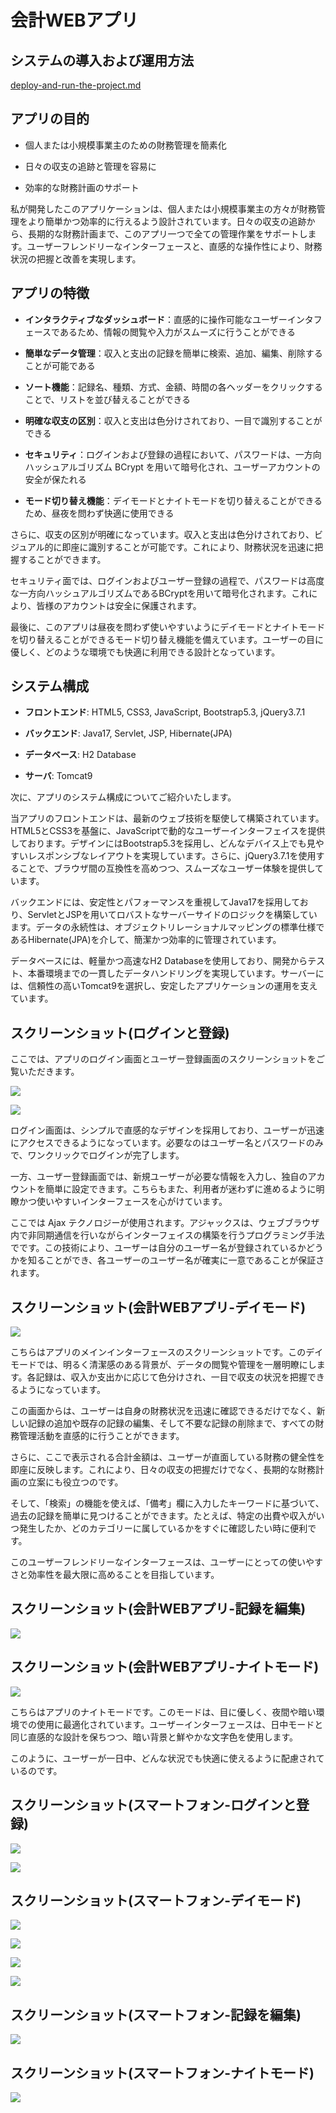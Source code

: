 # 会計WEBアプリ

## システムの導入および運用方法

[deploy-and-run-the-project.md](./deploy-and-run-the-project.md) 

## アプリの目的

- 個人または小規模事業主のための財務管理を簡素化

- 日々の収支の追跡と管理を容易に

- 効率的な財務計画のサポート

私が開発したこのアプリケーションは、個人または小規模事業主の方々が財務管理をより簡単かつ効率的に行えるよう設計されています。日々の収支の追跡から、長期的な財務計画まで、このアプリ一つで全ての管理作業をサポートします。ユーザーフレンドリーなインターフェースと、直感的な操作性により、財務状況の把握と改善を実現します。

## アプリの特徴

- **インタラクティブなダッシュボード**：直感的に操作可能なユーザーインタフェースであるため、情報の閲覧や入力がスムーズに行うことができる

- **簡単なデータ管理**：収入と支出の記録を簡単に検索、追加、編集、削除することが可能である

- **ソート機能**：記録名、種類、方式、金額、時間の各ヘッダーをクリックすることで、リストを並び替えることができる

- **明確な収支の区別**：収入と支出は色分けされており、一目で識別することができる

- **セキュリティ**：ログインおよび登録の過程において、パスワードは、一方向ハッシュアルゴリズム BCrypt を用いて暗号化され、ユーザーアカウントの安全が保たれる

- **モード切り替え機能**：デイモードとナイトモードを切り替えることができるため、昼夜を問わず快適に使用できる

さらに、収支の区別が明確になっています。収入と支出は色分けされており、ビジュアル的に即座に識別することが可能です。これにより、財務状況を迅速に把握することができます。

セキュリティ面では、ログインおよびユーザー登録の過程で、パスワードは高度な一方向ハッシュアルゴリズムであるBCryptを用いて暗号化されます。これにより、皆様のアカウントは安全に保護されます。

最後に、このアプリは昼夜を問わず使いやすいようにデイモードとナイトモードを切り替えることができるモード切り替え機能を備えています。ユーザーの目に優しく、どのような環境でも快適に利用できる設計となっています。

## システム構成

- **フロントエンド**: HTML5, CSS3, JavaScript, Bootstrap5.3, jQuery3.7.1

- **バックエンド**: Java17, Servlet, JSP, Hibernate(JPA)

- **データベース**: H2 Database

- **サーバ**: Tomcat9

次に、アプリのシステム構成についてご紹介いたします。

当アプリのフロントエンドは、最新のウェブ技術を駆使して構築されています。HTML5とCSS3を基盤に、JavaScriptで動的なユーザーインターフェイスを提供しております。デザインにはBootstrap5.3を採用し、どんなデバイス上でも見やすいレスポンシブなレイアウトを実現しています。さらに、jQuery3.7.1を使用することで、ブラウザ間の互換性を高めつつ、スムーズなユーザー体験を提供しています。

バックエンドには、安定性とパフォーマンスを重視してJava17を採用しており、ServletとJSPを用いてロバストなサーバーサイドのロジックを構築しています。データの永続性は、オブジェクトリレーショナルマッピングの標準仕様であるHibernate(JPA)を介して、簡潔かつ効率的に管理されています。

データベースには、軽量かつ高速なH2 Databaseを使用しており、開発からテスト、本番環境までの一貫したデータハンドリングを実現しています。サーバーには、信頼性の高いTomcat9を選択し、安定したアプリケーションの運用を支えています。

## スクリーンショット(ログインと登録)

ここでは、アプリのログイン画面とユーザー登録画面のスクリーンショットをご覧いただきます。

![](assets_README/2024-04-10-16-10-03-image.png)

![](assets_README/2024-04-10-16-10-35-image.png)

ログイン画面は、シンプルで直感的なデザインを採用しており、ユーザーが迅速にアクセスできるようになっています。必要なのはユーザー名とパスワードのみで、ワンクリックでログインが完了します。

一方、ユーザー登録画面では、新規ユーザーが必要な情報を入力し、独自のアカウントを簡単に設定できます。こちらもまた、利用者が迷わずに進めるように明瞭かつ使いやすいインターフェースを心がけています。

ここでは Ajax テクノロジーが使用されます。アジャックスは、ウェブブラウザ内で非同期通信を行いながらインターフェイスの構築を行うプログラミング手法でです。この技術により、ユーザーは自分のユーザー名が登録されているかどうかを知ることができ、各ユーザーのユーザー名が確実に一意であることが保証されます。

## スクリーンショット(会計WEBアプリ-デイモード)

![](assets_README/2024-04-10-16-12-06-image.png)

こちらはアプリのメインインターフェースのスクリーンショットです。このデイモードでは、明るく清潔感のある背景が、データの閲覧や管理を一層明瞭にします。各記録は、収入か支出かに応じて色分けされ、一目で収支の状況を把握できるようになっています。

この画面からは、ユーザーは自身の財務状況を迅速に確認できるだけでなく、新しい記録の追加や既存の記録の編集、そして不要な記録の削除まで、すべての財務管理活動を直感的に行うことができます。

さらに、ここで表示される合計金額は、ユーザーが直面している財務の健全性を即座に反映します。これにより、日々の収支の把握だけでなく、長期的な財務計画の立案にも役立つのです。

そして、「検索」の機能を使えば、「備考」欄に入力したキーワードに基づいて、過去の記録を簡単に見つけることができます。たとえば、特定の出費や収入がいつ発生したか、どのカテゴリーに属しているかをすぐに確認したい時に便利です。

このユーザーフレンドリーなインターフェースは、ユーザーにとっての使いやすさと効率性を最大限に高めることを目指しています。

## スクリーンショット(会計WEBアプリ-記録を編集)

![](assets_README/2024-04-10-16-14-35-image.png)

## スクリーンショット(会計WEBアプリ-ナイトモード)

![](assets_README/2024-04-10-16-13-02-image.png)

こちらはアプリのナイトモードです。このモードは、目に優しく、夜間や暗い環境での使用に最適化されています。ユーザーインターフェースは、日中モードと同じ直感的な設計を保ちつつ、暗い背景と鮮やかな文字色を使用します。

このように、ユーザーが一日中、どんな状況でも快適に使えるように配慮されているのです。

## スクリーンショット(スマートフォン-ログインと登録)

![](assets_README/2024-04-10-16-15-11-image.png)

![](assets_README/2024-04-10-16-15-22-image.png)

## スクリーンショット(スマートフォン-デイモード)

![](assets_README/2024-04-10-16-18-14-image.png)

![](assets_README/2024-04-10-16-18-24-image.png)

![](assets_README/2024-04-10-16-18-29-image.png)

![](assets_README/2024-04-10-16-19-02-image.png)

## スクリーンショット(スマートフォン-記録を編集)

![](assets_README/2024-04-10-16-19-10-image.png)

## スクリーンショット(スマートフォン-ナイトモード)

![](assets_README/2024-04-10-16-19-56-image.png)
